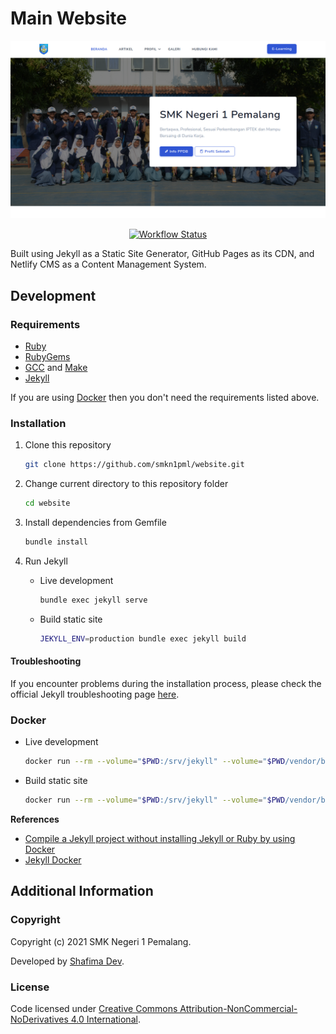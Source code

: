 # Main Website

![Website Screenshot](assets/images/screenshot.png)

<p align="center">
    <a href="https://github.com/smkn1pml/website/actions/workflows/publish.yml">
        <img alt="Workflow Status" src="https://github.com/smkn1pml/website/actions/workflows/publish.yml/badge.svg">
    </a>
</p>

Built using Jekyll as a Static Site Generator, GitHub Pages as its CDN, and Netlify CMS as a Content Management System.

## Development

### Requirements

- [Ruby](https://www.ruby-lang.org/en/downloads/)
- [RubyGems](https://rubygems.org/pages/download/)
- [GCC](https://gcc.gnu.org/install/) and [Make](https://www.gnu.org/software/make/)
- [Jekyll](https://jekyllrb.com/docs/installation/)

If you are using [Docker](#docker) then you don't need the requirements listed above.

### Installation

1. Clone this repository
   ```bash
   git clone https://github.com/smkn1pml/website.git
   ```
   
2. Change current directory to this repository folder
   ```bash
   cd website
   ```
   
3. Install dependencies from Gemfile
   ```bash
   bundle install
   ```
   
4. Run Jekyll
   
   - Live development
        ```bash
        bundle exec jekyll serve
        ```
        
   - Build static site
       ```bash
       JEKYLL_ENV=production bundle exec jekyll build
       ```

#### Troubleshooting

If you encounter problems during the installation process, please check the official Jekyll troubleshooting page [here](https://jekyllrb.com/docs/troubleshooting/).

### Docker

- Live development
  ```bash
  docker run --rm --volume="$PWD:/srv/jekyll" --volume="$PWD/vendor/bundle:/usr/local/bundle" --env JEKYLL_ENV=development -p 4000:4000 jekyll/jekyll:4.2.0 jekyll serve
  ```
  
- Build static site
  ```bash
  docker run --rm --volume="$PWD:/srv/jekyll" --volume="$PWD/vendor/bundle:/usr/local/bundle" --env JEKYLL_ENV=production jekyll/jekyll:4.2.0 jekyll build
  ```

**References**

- [Compile a Jekyll project without installing Jekyll or Ruby by using Docker](https://dev.to/michael/compile-a-jekyll-project-without-installing-jekyll-or-ruby-by-using-docker-4184)
- [Jekyll Docker](https://github.com/envygeeks/jekyll-docker)

## Additional Information

### Copyright

Copyright (c) 2021 SMK Negeri 1 Pemalang.

Developed by [Shafima Dev](https://github.com/sProDev).

### License

Code licensed under [Creative Commons Attribution-NonCommercial-NoDerivatives 4.0 International](LICENSE.md).
